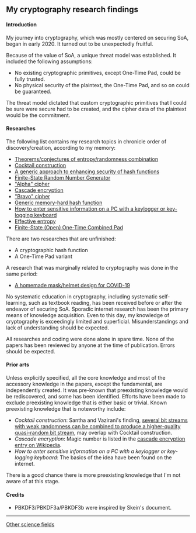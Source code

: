 ## My cryptography research findings

#### Introduction

My journey into cryptography, which was mostly centered on securing SoA, began in early 2020. It turned out to be unexpectedly fruitful.

Because of the value of SoA, a unique threat model was established. It included the following assumptions:

- No existing cryptographic primitives, except One-Time Pad, could be fully trusted.
- No physical security of the plaintext, the One-Time Pad, and so on could be guaranteed.

The threat model dictated that custom cryptographic primitives that I could be sure were secure had to be created, and the cipher data of the plaintext would be the commitment.

#### Researches

The following list contains my research topics in chronicle order of discovery/creation, according to my memory:

- [Theorems/conjectures of entropy/randomness combination](EntropyCombination.md)
- [Cocktail construction](Cocktail.md)
- [A generic approach to enhancing security of hash functions](EnhanceHash.md)
- [Finite-State Random Number Generator](FSRNG.md)
- ["Alpha" cipher](AlphaBravo.md)
- [Cascade encryption](Cascade.md)
- ["Bravo" cipher](AlphaBravo.md)
- [Generic memory-hard hash function](MemoryHardHash.md)
- [How to enter sensitive information on a PC with a keylogger or key-logging keyboard](AntiKeylogger.md)
- [Effective entropy](EffectiveEntropy.md)
- [Finite-State (Open) One-Time Combined Pad](FSOOTCP.md)

There are two researches that are unfinished:
- A cryptographic hash function
- A One-Time Pad variant

A research that was marginally related to cryptography was done in the same period:

- [A homemade mask/helmet design for COVID-19](CovidMask.md)

No systematic education in cryptography, including systematic self-learning, such as textbook reading, has been received before or after the endeavor of securing SoA. Sporadic internet research has been the primary means of knowledge acquisition. Even to this day, my knowledge of cryptography is exceedingly limited and superficial. Misunderstandings and lack of understanding should be expected.

All researches and coding were done alone in spare time. None of the papers has been reviewed by anyone at the time of publication. Errors should be expected.

#### Prior arts

Unless explicitly specified, all the core knowledge and most of the accessory knowledge in the papers, except the fundamental, are independently created. It was pre-known that preexisting knowledge would be rediscovered, and some has been identified. Efforts have been made to exclude preexisting knowledge that is either basic or trivial. Known preexisting knowledge that is noteworthy include:

- *Cocktail construction*: Santha and Vazirani's finding, [several bit streams with weak randomness can be combined to produce a higher-quality quasi-random bit stream](https://cryptography.fandom.com/wiki/Cryptographically_secure_pseudorandom_number_generator), may overlap with Cocktail construction.
- *Cascade encryption*: Magic number is listed in the [cascade encryption entry on Wikipedia](https://en.wikipedia.org/wiki/Multiple_encryption).
- *How to enter sensitive information on a PC with a keylogger or key-logging keyboard*: The basics of the idea have been found on the internet.

There is a good chance there is more preexisting knowledge that I'm not aware of at this stage.

#### Credits

- PBKDF3/PBKDF3a/PBKDF3b were inspired by Skein's document.

---

[Other science fields](../README.md)
